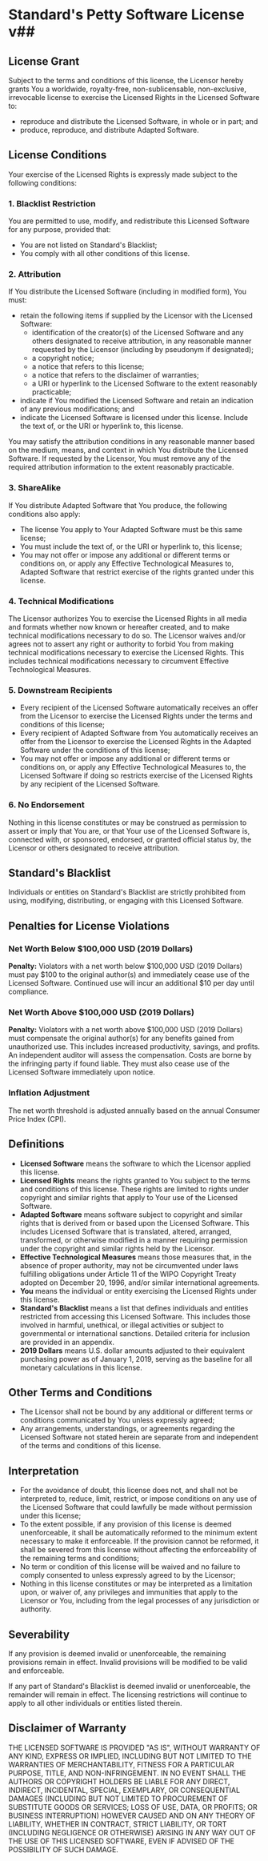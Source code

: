 # Standard's Petty Software License v##

## License Grant

Subject to the terms and conditions of this license, the Licensor hereby grants You a worldwide, royalty-free, non-sublicensable, non-exclusive, irrevocable license to exercise the Licensed Rights in the Licensed Software to:
- reproduce and distribute the Licensed Software, in whole or in part; and
- produce, reproduce, and distribute Adapted Software.

## License Conditions

Your exercise of the Licensed Rights is expressly made subject to the following conditions:

### 1. Blacklist Restriction
You are permitted to use, modify, and redistribute this Licensed Software for any purpose, provided that:
- You are not listed on Standard's Blacklist;
- You comply with all other conditions of this license.

### 2. Attribution
If You distribute the Licensed Software (including in modified form), You must:
- retain the following items if supplied by the Licensor with the Licensed Software:
  - identification of the creator(s) of the Licensed Software and any others designated to receive attribution, in any reasonable manner requested by the Licensor (including by pseudonym if designated);
  - a copyright notice;
  - a notice that refers to this license;
  - a notice that refers to the disclaimer of warranties;
  - a URI or hyperlink to the Licensed Software to the extent reasonably practicable;
- indicate if You modified the Licensed Software and retain an indication of any previous modifications; and
- indicate the Licensed Software is licensed under this license. Include the text of, or the URI or hyperlink to, this license.

You may satisfy the attribution conditions in any reasonable manner based on the medium, means, and context in which You distribute the Licensed Software. If requested by the Licensor, You must remove any of the required attribution information to the extent reasonably practicable.

### 3. ShareAlike
If You distribute Adapted Software that You produce, the following conditions also apply:
- The license You apply to Your Adapted Software must be this same license;
- You must include the text of, or the URI or hyperlink to, this license;
- You may not offer or impose any additional or different terms or conditions on, or apply any Effective Technological Measures to, Adapted Software that restrict exercise of the rights granted under this license.

### 4. Technical Modifications
The Licensor authorizes You to exercise the Licensed Rights in all media and formats whether now known or hereafter created, and to make technical modifications necessary to do so. The Licensor waives and/or agrees not to assert any right or authority to forbid You from making technical modifications necessary to exercise the Licensed Rights. This includes technical modifications necessary to circumvent Effective Technological Measures.

### 5. Downstream Recipients
- Every recipient of the Licensed Software automatically receives an offer from the Licensor to exercise the Licensed Rights under the terms and conditions of this license;
- Every recipient of Adapted Software from You automatically receives an offer from the Licensor to exercise the Licensed Rights in the Adapted Software under the conditions of this license;
- You may not offer or impose any additional or different terms or conditions on, or apply any Effective Technological Measures to, the Licensed Software if doing so restricts exercise of the Licensed Rights by any recipient of the Licensed Software.

### 6. No Endorsement
Nothing in this license constitutes or may be construed as permission to assert or imply that You are, or that Your use of the Licensed Software is, connected with, or sponsored, endorsed, or granted official status by, the Licensor or others designated to receive attribution.

## Standard's Blacklist

Individuals or entities on Standard's Blacklist are strictly prohibited from using, modifying, distributing, or engaging with this Licensed Software.

## Penalties for License Violations

### Net Worth Below $100,000 USD (2019 Dollars)
**Penalty:** Violators with a net worth below $100,000 USD (2019 Dollars) must pay $100 to the original author(s) and immediately cease use of the Licensed Software. Continued use will incur an additional $10 per day until compliance.

### Net Worth Above $100,000 USD (2019 Dollars)
**Penalty:** Violators with a net worth above $100,000 USD (2019 Dollars) must compensate the original author(s) for any benefits gained from unauthorized use. This includes increased productivity, savings, and profits. An independent auditor will assess the compensation. Costs are borne by the infringing party if found liable. They must also cease use of the Licensed Software immediately upon notice.

### Inflation Adjustment
The net worth threshold is adjusted annually based on the annual Consumer Price Index (CPI).

## Definitions

- **Licensed Software** means the software to which the Licensor applied this license.
- **Licensed Rights** means the rights granted to You subject to the terms and conditions of this license. These rights are limited to rights under copyright and similar rights that apply to Your use of the Licensed Software.
- **Adapted Software** means software subject to copyright and similar rights that is derived from or based upon the Licensed Software. This includes Licensed Software that is translated, altered, arranged, transformed, or otherwise modified in a manner requiring permission under the copyright and similar rights held by the Licensor.
- **Effective Technological Measures** means those measures that, in the absence of proper authority, may not be circumvented under laws fulfilling obligations under Article 11 of the WIPO Copyright Treaty adopted on December 20, 1996, and/or similar international agreements.
- **You** means the individual or entity exercising the Licensed Rights under this license.
- **Standard's Blacklist** means a list that defines individuals and entities restricted from accessing this Licensed Software. This includes those involved in harmful, unethical, or illegal activities or subject to governmental or international sanctions. Detailed criteria for inclusion are provided in an appendix.
- **2019 Dollars** means U.S. dollar amounts adjusted to their equivalent purchasing power as of January 1, 2019, serving as the baseline for all monetary calculations in this license.

## Other Terms and Conditions

- The Licensor shall not be bound by any additional or different terms or conditions communicated by You unless expressly agreed;
- Any arrangements, understandings, or agreements regarding the Licensed Software not stated herein are separate from and independent of the terms and conditions of this license.

## Interpretation

- For the avoidance of doubt, this license does not, and shall not be interpreted to, reduce, limit, restrict, or impose conditions on any use of the Licensed Software that could lawfully be made without permission under this license;
- To the extent possible, if any provision of this license is deemed unenforceable, it shall be automatically reformed to the minimum extent necessary to make it enforceable. If the provision cannot be reformed, it shall be severed from this license without affecting the enforceability of the remaining terms and conditions;
- No term or condition of this license will be waived and no failure to comply consented to unless expressly agreed to by the Licensor;
- Nothing in this license constitutes or may be interpreted as a limitation upon, or waiver of, any privileges and immunities that apply to the Licensor or You, including from the legal processes of any jurisdiction or authority.

## Severability

If any provision is deemed invalid or unenforceable, the remaining provisions remain in effect. Invalid provisions will be modified to be valid and enforceable.

If any part of Standard's Blacklist is deemed invalid or unenforceable, the remainder will remain in effect. The licensing restrictions will continue to apply to all other individuals or entities listed therein.

## Disclaimer of Warranty

THE LICENSED SOFTWARE IS PROVIDED "AS IS", WITHOUT WARRANTY OF ANY KIND, EXPRESS OR IMPLIED, INCLUDING BUT NOT LIMITED TO THE WARRANTIES OF MERCHANTABILITY, FITNESS FOR A PARTICULAR PURPOSE, TITLE, AND NON-INFRINGEMENT. IN NO EVENT SHALL THE AUTHORS OR COPYRIGHT HOLDERS BE LIABLE FOR ANY DIRECT, INDIRECT, INCIDENTAL, SPECIAL, EXEMPLARY, OR CONSEQUENTIAL DAMAGES (INCLUDING BUT NOT LIMITED TO PROCUREMENT OF SUBSTITUTE GOODS OR SERVICES; LOSS OF USE, DATA, OR PROFITS; OR BUSINESS INTERRUPTION) HOWEVER CAUSED AND ON ANY THEORY OF LIABILITY, WHETHER IN CONTRACT, STRICT LIABILITY, OR TORT (INCLUDING NEGLIGENCE OR OTHERWISE) ARISING IN ANY WAY OUT OF THE USE OF THIS LICENSED SOFTWARE, EVEN IF ADVISED OF THE POSSIBILITY OF SUCH DAMAGE.

